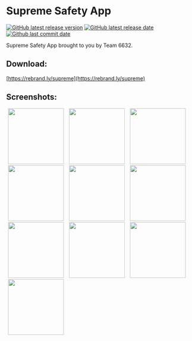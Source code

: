 # Supreme Safety App
[![GitHub latest release version](https://img.shields.io/github/release/lyjacky11/SupremeSafety.svg?label=Latest&maxAge=600)](https://github.com/lyjacky11/SupremeSafety/releases/latest)
[![GitHub latest release date](https://img.shields.io/github/release-date/lyjacky11/SupremeSafety.svg?label=Released&maxAge=600)](https://github.com/lyjacky11/SupremeSafety/releases/latest)
[![Github last commit date](https://img.shields.io/github/last-commit/lyjacky11/SupremeSafety.svg?label=Updated&maxAge=600)](https://github.com/lyjacky11/SupremeSafety/commits)  
  
Supreme Safety App brought to you by Team 6632.

## Download:
[https://rebrand.ly/supreme](https://rebrand.ly/supreme)

## Screenshots:
<div align="left">
    <img src="/screenshots/Screenshot_20180408-191723.jpg" width="150px" hspace="5"></img>
    <img src="/screenshots/Screenshot_20180408-191451.jpg" width="150px" hspace="5"></img>
    <img src="/screenshots/Screenshot_20180408-191459.jpg" width="150px" hspace="5"></img>
    <img src="/screenshots/Screenshot_20180408-191529.jpg" width="150px" hspace="5"></img>
    <img src="/screenshots/Screenshot_20180408-191551.jpg" width="150px" hspace="5"></img>
    <img src="/screenshots/Screenshot_20180408-200301.jpg" width="150px" hspace="5"></img>
    <img src="/screenshots/Screenshot_20180408-191605.jpg" width="150px" hspace="5"></img>
    <img src="/screenshots/Screenshot_20180408-191646.jpg" width="150px" hspace="5"></img>
    <img src="/screenshots/Screenshot_20180408-191811.jpg" width="150px" hspace="5"></img>
    <img src="/screenshots/Screenshot_20180408-191824.jpg" width="150px" hspace="5"></img>
</div>
